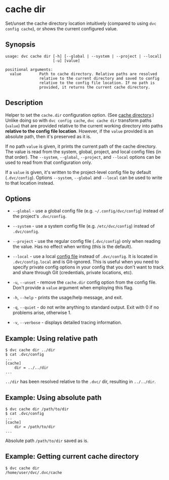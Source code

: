# cache dir

Set/unset the <abbr>cache</abbr> directory location intuitively (compared to
using `dvc config cache`), or shows the current configured value.

## Synopsis

```usage
usage: dvc cache dir [-h] [--global | --system | --project | --local]
                     [-u] [value]

positional arguments:
  value        Path to cache directory. Relative paths are resolved
               relative to the current directory and saved to config
               relative to the config file location. If no path is
               provided, it returns the current cache directory.
```

## Description

Helper to set the `cache.dir` configuration option. (See
[cache directory](/doc/user-guide/project-structure/internal-files#structure-of-the-cache-directory).)
Unlike doing so with `dvc config cache`, `dvc cache dir` transform paths
(`value`) that are provided relative to the current working directory into paths
**relative to the config file location**. However, if the `value` provided is an
absolute path, then it's preserved as it is.

If no path `value` is given, it prints the current path of the cache directory.
The value is read from the system, global, project, and local config files (in
that order). The `--system`, `--global`, `--project`, and `--local` options can
be used to read from that configuration only.

If a `value` is given, it's written to the project-level config file by default
(`.dvc/config`). Options `--system`, `--global` and `--local` can be used to
write to that location instead.

## Options

- `--global` - use a global config file (e.g. `~/.config/dvc/config`) instead of
  the project's `.dvc/config`.

- `--system` - use a system config file (e.g. `/etc/dvc/config`) instead of
  `.dvc/config`.

- `--project` - use the regular config file (`.dvc/config`) only when reading
  the value. Has no effect when writing (this is the default).

- `--local` - use a local [config file](/doc/command-reference/config) instead
  of `.dvc/config`. It is located in `.dvc/config.local` and is Git-ignored.
  This is useful when you need to specify private config options in your config
  that you don't want to track and share through Git (credentials, private
  locations, etc).

- `-u`, `--unset` - remove the `cache.dir` config option from the config file.
  Don't provide a `value` argument when employing this flag.

- `-h`, `--help` - prints the usage/help message, and exit.

- `-q`, `--quiet` - do not write anything to standard output. Exit with 0 if no
  problems arise, otherwise 1.

- `-v`, `--verbose` - displays detailed tracing information.

## Example: Using relative path

```dvc
$ dvc cache dir ../dir
$ cat .dvc/config
...
[cache]
    dir = ../../dir
...
```

`../dir` has been resolved relative to the `.dvc/` dir, resulting in
`../../dir`.

## Example: Using absolute path

```dvc
$ dvc cache dir /path/to/dir
$ cat .dvc/config
...
[cache]
    dir = /path/to/dir
...
```

Absolute path `/path/to/dir` saved as is.

## Example: Getting current cache directory

```dvc
$ dvc cache dir
/home/user/dvc/.dvc/cache
```
